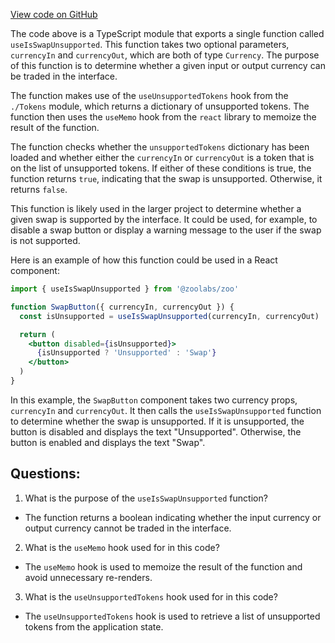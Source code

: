 [View code on GitHub](zoo-labs/zoo/blob/master/core/src/hooks/useIsSwapUnsupported.ts)

The code above is a TypeScript module that exports a single function called `useIsSwapUnsupported`. This function takes two optional parameters, `currencyIn` and `currencyOut`, which are both of type `Currency`. The purpose of this function is to determine whether a given input or output currency can be traded in the interface. 

The function makes use of the `useUnsupportedTokens` hook from the `./Tokens` module, which returns a dictionary of unsupported tokens. The function then uses the `useMemo` hook from the `react` library to memoize the result of the function. 

The function checks whether the `unsupportedTokens` dictionary has been loaded and whether either the `currencyIn` or `currencyOut` is a token that is on the list of unsupported tokens. If either of these conditions is true, the function returns `true`, indicating that the swap is unsupported. Otherwise, it returns `false`.

This function is likely used in the larger project to determine whether a given swap is supported by the interface. It could be used, for example, to disable a swap button or display a warning message to the user if the swap is not supported. 

Here is an example of how this function could be used in a React component:

```jsx
import { useIsSwapUnsupported } from '@zoolabs/zoo'

function SwapButton({ currencyIn, currencyOut }) {
  const isUnsupported = useIsSwapUnsupported(currencyIn, currencyOut)

  return (
    <button disabled={isUnsupported}>
      {isUnsupported ? 'Unsupported' : 'Swap'}
    </button>
  )
}
```

In this example, the `SwapButton` component takes two currency props, `currencyIn` and `currencyOut`. It then calls the `useIsSwapUnsupported` function to determine whether the swap is unsupported. If it is unsupported, the button is disabled and displays the text "Unsupported". Otherwise, the button is enabled and displays the text "Swap".
## Questions: 
 1. What is the purpose of the `useIsSwapUnsupported` function?
- The function returns a boolean indicating whether the input currency or output currency cannot be traded in the interface.

2. What is the `useMemo` hook used for in this code?
- The `useMemo` hook is used to memoize the result of the function and avoid unnecessary re-renders.

3. What is the `useUnsupportedTokens` hook used for in this code?
- The `useUnsupportedTokens` hook is used to retrieve a list of unsupported tokens from the application state.